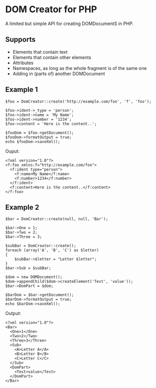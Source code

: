 # DOM Creator for PHP

A limited but simple API for creating DOMDocumentS in PHP.


## Supports

- Elements that contain text
- Elements that contain other elements
- Attributes
- Namespaces, as long as the whole fragment is of the same one
- Adding in (parts of) another DOMDocument


## Example 1

    $foo = DomCreator::create('http://example.com/foo', 'f', 'foo');
    
    $foo->ident->_type = 'person';
    $foo->ident->name = 'My Name';
    $foo->ident->number = '1234';
    $foo->content = 'Here is the content..';
    
    $fooDom = $foo->getDocument();
    $fooDom->formatOutput = true;
    echo $fooDom->saveXml();

Ouput:

    <?xml version="1.0"?>
    <f:foo xmlns:f="http://example.com/foo">
      <f:ident type="person">
        <f:name>My Name</f:name>
        <f:number>1234</f:number>
      </f:ident>
      <f:content>Here is the content..</f:content>
    </f:foo>


## Example 2

    $bar = DomCreator::create(null, null, 'Bar');
    
    $bar->One = 1;
    $bar->Two = 2;
    $bar->Three = 3;
    
    $subBar = DomCreator::create();
    foreach (array('A', 'B', 'C') as $letter)
    {
        $subBar->$letter = "Letter $letter";
    }
    $bar->Sub = $subBar;
    
    $dom = new DOMDocument();
    $dom->appendChild($dom->createElement('Test', 'value'));
    $bar->DomPart = $dom;
    
    $barDom = $bar->getDocument();
    $barDom->formatOutput = true;
    echo $barDom->saveXml();

Output:

    <?xml version="1.0"?>
    <Bar>
      <One>1</One>
      <Two>2</Two>
      <Three>3</Three>
      <Sub>
        <A>Letter A</A>
        <B>Letter B</B>
        <C>Letter C</C>
      </Sub>
      <DomPart>
        <Test>value</Test>
      </DomPart>
    </Bar>

